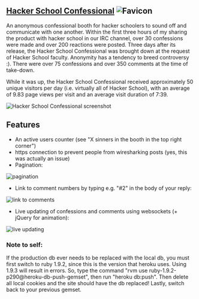 ## [Hacker School Confessional](http://i.imgur.com/pZkaT.gif) ![Favicon](http://i.imgur.com/bsdXq.png "favicon")

An anonymous confessional booth for hacker schoolers to sound off and communicate with one another. Within the first three hours of my sharing the product with hacker school in our IRC channel, over 30 confessions were made and over 200 reactions were posted. Three days after its release, the Hacker School Confessional was brought down at the request of Hacker School faculty. Anonymity has a tendency to breed controversy :). There were over 75 confessions and over 350 comments at the time of take-down.

While it was up, the Hacker School Confessional received approximately 50 unique visitors per day (i.e. virtually all of Hacker School), with an average of 9.83 page views per visit and an average visit duration of 7:39.

![Hacker School Confessional screenshot](http://i.imgur.com/e6OBE.gif "gone forever")

## Features
* An active users counter (see "X sinners in the booth in the top right corner")
* https connection to prevent people from wiresharking posts (yes, this was actually an issue)
* Pagination: 

![pagination](http://i.imgur.com/Pzi0z.png "7 pages wow!")

* Link to comment numbers by typing e.g. "#2" in the body of your reply:

![link to comments](http://i.imgur.com/sceMm.png "so fancy.")

* Live updating of confessions and comments using websockets (+ jQuery for animation):

![live updating](http://i.imgur.com/6x3EE.gif "cool stuff.")


### Note to self:
If the production db ever needs to be replaced with the local db, you must first switch to ruby 1.9.2, since this is the version that heroku uses. Using 1.9.3 will result in errors. So, type the command "rvm use ruby-1.9.2-p290@heroku-db-push-gemset", then run "heroku db:push". Then delete all local cookies and the site should have the db replaced! Lastly, switch back to your previous gemset.
